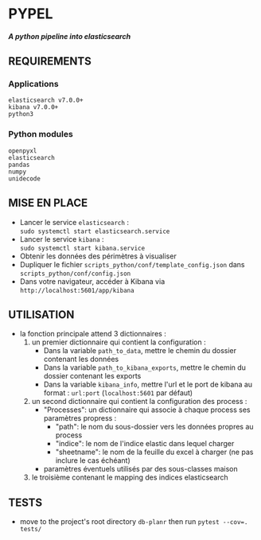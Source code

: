 # PYPEL 
##### _A python pipeline into elasticsearch_
## REQUIREMENTS
### Applications
```
elasticsearch v7.0.0+
kibana v7.0.0+
python3
```  
### Python modules
```
openpyxl
elasticsearch  
pandas  
numpy
unidecode
```
## MISE EN PLACE
 - Lancer le service `elasticsearch` :  
 ```sudo systemctl start elasticsearch.service```
 - Lancer le service `kibana` :  
 ```sudo systemctl start kibana.service```
 - Obtenir les données des périmètres à visualiser
 - Dupliquer le fichier `scripts_python/conf/template_config.json` dans `scripts_python/conf/config.json`
 - Dans votre navigateur, accéder à Kibana via `http://localhost:5601/app/kibana`

## UTILISATION
   - la fonction principale attend 3 dictionnaires :
     1. un premier dictionnaire qui contient la configuration :
        - Dans la variable `path_to_data`, mettre le chemin du dossier contenant les données
        - Dans la variable `path_to_kibana_exports`, mettre le chemin du dossier contenant les exports
        - Dans la variable `kibana_info`, mettre l'url et le port de kibana au format : `url:port` (`localhost:5601` par défaut)
     2. un second dictionnaire qui contient la configuration des process :
        - "Processes": un dictionnaire qui associe à chaque process ses paramètres propress :
           - "path": le nom du sous-dossier vers les données propres au process
           - "indice": le nom de l'indice elastic dans lequel charger
           - "sheetname": le nom de la feuille du excel à charger (ne pas inclure le cas échéant)
        - paramètres éventuels utilisés par des sous-classes maison
     3. le troisième contenant le mapping des indices elasticsearch
## TESTS
   - move to the project's root directory `db-planr` then run `pytest --cov=. tests/`
